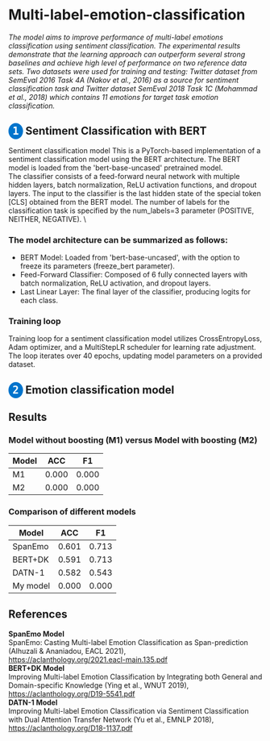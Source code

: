# Multi-label-emotion-classification
*The model aims to improve performance of multi-label emotions classification using sentiment classification. The experimental results demonstrate that the learning approach can outperform several strong baselines and achieve high level of performance on two reference data sets. Two datasets were used for training and testing: Twitter dataset from SemEval 2016 Task 4A (Nakov et al., 2016) as a source for sentiment classification task and Twitter dataset SemEval 2018 Task 1C (Mohammad et al., 2018) which contains 11 emotions for target task emotion classification.*
## <kbd style="background-color: #0074cc; color: #fff; border-radius: 50%; padding: 4px 8px;">1</kbd>  Sentiment Classification with BERT
 Sentiment classification model
This is a PyTorch-based implementation of a sentiment classification model using the BERT architecture. The BERT model is loaded from the 'bert-base-uncased' pretrained model.  \
The classifier consists of a feed-forward neural network with multiple hidden layers, batch normalization, ReLU activation functions, and dropout layers. The input to the classifier is the last hidden state of the special token [CLS] obtained from the BERT model. The number of labels for the classification task is specified by the num_labels=3 parameter (POSITIVE, NEITHER, NEGATIVE). \
### The model architecture can be summarized as follows:
- BERT Model: Loaded from 'bert-base-uncased', with the option to freeze its parameters (freeze_bert parameter).
- Feed-Forward Classifier: Composed of 6 fully connected layers with batch normalization, ReLU activation, and dropout layers.
- Last Linear Layer: The final layer of the classifier, producing logits for each class.
### Training loop
Training loop for a sentiment classification model utilizes CrossEntropyLoss, Adam optimizer, and a MultiStepLR scheduler for learning rate adjustment. The loop iterates over 40 epochs, updating model parameters on a provided dataset.
## <kbd style="background-color: #0074cc; color: #fff; border-radius: 50%; padding: 4px 8px;">2</kbd> Emotion classification model
## Results
### Model without boosting (M1) versus Model with boosting (M2)
| Model     |  ACC  |   F1  |
|-----------|-------|-------|
|    M1     | 0.000 | 0.000 |
|    M2     | 0.000 | 0.000 |

### Comparison of different models
| Model     |  ACC  |   F1  |
|-----------|-------|-------|
| SpanEmo   | 0.601 | 0.713 |
| BERT+DK   | 0.591 | 0.713 |
| DATN-1    | 0.582 | 0.543 |
| My model  | 0.000 | 0.000 |

## References
**SpanEmo Model** \
SpanEmo: Casting Multi-label Emotion Classification as Span-prediction (Alhuzali & Ananiadou, EACL 2021), \
https://aclanthology.org/2021.eacl-main.135.pdf \
**BERT+DK Model** \
Improving Multi-label Emotion Classification by Integrating both General and Domain-specific Knowledge (Ying et al., WNUT 2019), https://aclanthology.org/D19-5541.pdf \
**DATN-1 Model** \
Improving Multi-label Emotion Classification via Sentiment Classification with Dual Attention Transfer Network (Yu et al., EMNLP 2018), https://aclanthology.org/D18-1137.pdf
